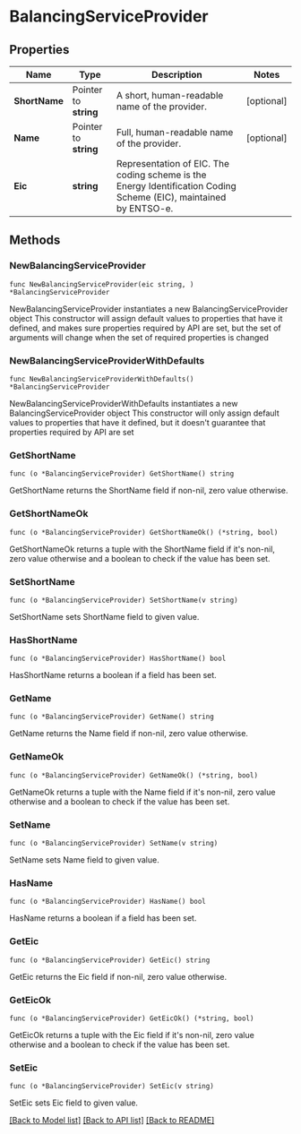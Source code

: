 # BalancingServiceProvider

## Properties

Name | Type | Description | Notes
------------ | ------------- | ------------- | -------------
**ShortName** | Pointer to **string** | A short, human-readable name of the provider. | [optional] 
**Name** | Pointer to **string** | Full, human-readable name of the provider. | [optional] 
**Eic** | **string** | Representation of EIC. The coding scheme is the Energy Identification Coding Scheme (EIC), maintained by ENTSO-e. | 

## Methods

### NewBalancingServiceProvider

`func NewBalancingServiceProvider(eic string, ) *BalancingServiceProvider`

NewBalancingServiceProvider instantiates a new BalancingServiceProvider object
This constructor will assign default values to properties that have it defined,
and makes sure properties required by API are set, but the set of arguments
will change when the set of required properties is changed

### NewBalancingServiceProviderWithDefaults

`func NewBalancingServiceProviderWithDefaults() *BalancingServiceProvider`

NewBalancingServiceProviderWithDefaults instantiates a new BalancingServiceProvider object
This constructor will only assign default values to properties that have it defined,
but it doesn't guarantee that properties required by API are set

### GetShortName

`func (o *BalancingServiceProvider) GetShortName() string`

GetShortName returns the ShortName field if non-nil, zero value otherwise.

### GetShortNameOk

`func (o *BalancingServiceProvider) GetShortNameOk() (*string, bool)`

GetShortNameOk returns a tuple with the ShortName field if it's non-nil, zero value otherwise
and a boolean to check if the value has been set.

### SetShortName

`func (o *BalancingServiceProvider) SetShortName(v string)`

SetShortName sets ShortName field to given value.

### HasShortName

`func (o *BalancingServiceProvider) HasShortName() bool`

HasShortName returns a boolean if a field has been set.

### GetName

`func (o *BalancingServiceProvider) GetName() string`

GetName returns the Name field if non-nil, zero value otherwise.

### GetNameOk

`func (o *BalancingServiceProvider) GetNameOk() (*string, bool)`

GetNameOk returns a tuple with the Name field if it's non-nil, zero value otherwise
and a boolean to check if the value has been set.

### SetName

`func (o *BalancingServiceProvider) SetName(v string)`

SetName sets Name field to given value.

### HasName

`func (o *BalancingServiceProvider) HasName() bool`

HasName returns a boolean if a field has been set.

### GetEic

`func (o *BalancingServiceProvider) GetEic() string`

GetEic returns the Eic field if non-nil, zero value otherwise.

### GetEicOk

`func (o *BalancingServiceProvider) GetEicOk() (*string, bool)`

GetEicOk returns a tuple with the Eic field if it's non-nil, zero value otherwise
and a boolean to check if the value has been set.

### SetEic

`func (o *BalancingServiceProvider) SetEic(v string)`

SetEic sets Eic field to given value.



[[Back to Model list]](../README.md#documentation-for-models) [[Back to API list]](../README.md#documentation-for-api-endpoints) [[Back to README]](../README.md)


